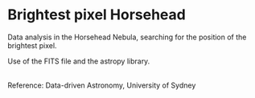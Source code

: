 # Brightest pixel Horsehead

Data analysis in the Horsehead Nebula, searching for the position of the brightest pixel.

Use of the FITS file and the astropy library.

<br/>
Reference: Data-driven Astronomy, University of Sydney
